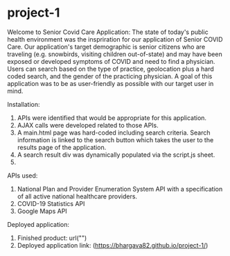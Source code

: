 # project-1

Welcome to Senior Covid Care Application:
The state of today's public health environment was the inspriration for our application of Senior COVID Care. Our application's target demographic is senior citizens who are traveling (e.g. snowbirds, visiting children out-of-state) and may have been exposed or developed symptoms of COVID and need to find a physician. Users can search based on the type of practice, geolocation plus a hard coded search, and the gender of the practicing physician. A goal of this application was to be as user-friendly as possible with our target user in mind.

Installation:

1. APIs were identified that would be appropriate for this application.
2. AJAX calls were developed related to those APIs.
3. A main.html page was hard-coded including search criteria. Search information is linked to the search button which takes the user to the results page of the application.
4. A search result div was dynamically populated via the script.js sheet.
5.

APIs used:

1.  National Plan and Provider Enumeration System API with a specification of all active national healthcare providers.
2.  COVID-19 Statistics API
3.  Google Maps API

Deployed application:

1.  Finished product: url("")
2.  Deployed application link: (https://bhargava82.github.io/project-1/)
